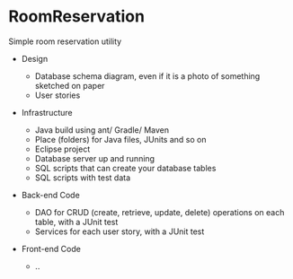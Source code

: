 # RoomReservation
Simple room reservation utility


- Design
  - Database schema diagram, even if it is a photo of something sketched on paper
  - User stories
 
- Infrastructure
  - Java build using ant/ Gradle/ Maven
  - Place (folders) for Java files, JUnits and so on
  - Eclipse project
  - Database server up and running
  - SQL scripts that can create your database tables 
  - SQL scripts with test data

- Back-end Code
  - DAO for CRUD (create, retrieve, update, delete) operations on each table, with a JUnit test
  - Services for each user story, with a JUnit test
 
- Front-end Code
  - ..
